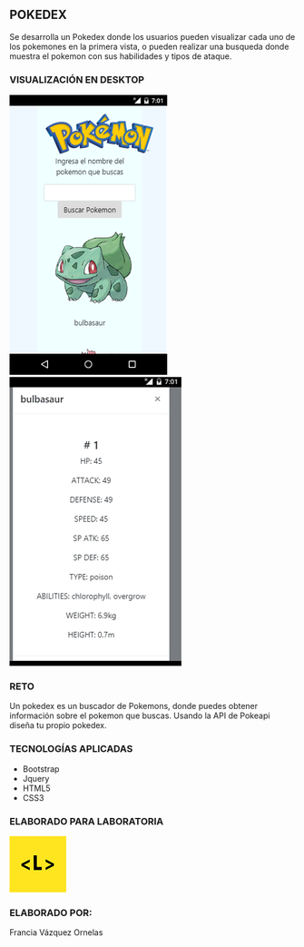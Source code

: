 ## POKEDEX

Se desarrolla un Pokedex donde los usuarios pueden visualizar cada uno de los pokemones en la primera vista, o pueden realizar una busqueda donde muestra el pokemon con sus habilidades y tipos de ataque.

### VISUALIZACIÓN EN DESKTOP

![version-celular](assets/image/cel.png)
![version-cel](assets/image/vista.png)

### RETO

Un pokedex es un buscador de Pokemons, donde puedes obtener información sobre el pokemon que buscas. Usando la API de Pokeapi diseña tu propio pokedex. 

### TECNOLOGÍAS APLICADAS

- Bootstrap
- Jquery
- HTML5
- CSS3

### ELABORADO PARA LABORATORIA
![laboratoria](assets/image/laboratoria.png)

### ELABORADO POR:
Francia Vázquez Ornelas